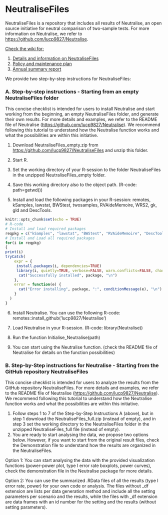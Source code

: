 # NeutraliseFiles
NeutraliseFiles is a repository that includes all results of Neutralise, an open source initiative for neutral comparison of two-sample tests. For more information on Neutralise, we refer to https://github.com/lucp9827/Neutralise. 

[Check the wiki for:](https://github.com/lucp9827/NeutraliseFiles/wiki) 
1. [Details and information on NeutraliseFiles](https://github.com/lucp9827/NeutraliseFiles/wiki)
2. [Policy and maintenance plan](https://github.com/lucp9827/NeutraliseFiles/wiki/Policy-and-Maintenance-Plan#general)
3. [Annual summary report](https://github.com/lucp9827/NeutraliseFiles/wiki/Annual-Summary-Report#the-protocol-for-the-annual-summary-report)

   
We provide two step-by-step instructions for NeutraliseFiles: 

### A. Step-by-step instructions - Starting from an empty NeutraliseFiles folder

This concise checklist is intended for users to install Neutralise and start working from the beginning, an
empty NeutraliseFiles folder, and generate their own results. For more details and examples, we refer to
the README file of Neutralise (https://github.com/lucp9827/Neutralise). We recommend following
this tutorial to understand how the Neutralise function works and what the possibilities are within this
initiative.

1. Download NeutraliseFiles_empty.zip from https://github.com/lucp9827/NeutraliseFiles and unzip this
folder.
2. Start R.
3. Set the working directory of your R-session to the folder NeutraliseFiles in the unzipped NeutraliseFiles_empty folder.

4. Save this working directory also to the object path. (R-code: path=getwd())

5. Install and load the following packages in your R-session: remotes, kSamples, lawstat, BWStest, twosamples, RVAideMemoire, WRS2, gk, gld and DescTools.                                                                                                              

``` r
knitr::opts_chunk$set(echo = TRUE)
# R-code
# Install and load required packages
reqpkg = c("kSamples", "lawstat", "BWStest", "RVAideMemoire", "DescTools", "WRS2", "gld", "gk", "twosamples")
# Install and Load all required packages
for(i in reqpkg)
{
print(i)
tryCatch(
    expr = {
     install.packages(i, dependencies=TRUE)
     library(i, quietly=TRUE, verbose=FALSE, warn.conflicts=FALSE, character.only=TRUE)
      cat("Successfully installed", package, "\n")
    },
    error = function(e) {
      cat("Error installing", package, ":", conditionMessage(e), "\n")
    }
  )
}
```

   
6. Install Neutralise. You can use the following R-code: remotes::install_github(’lucp9827/Neutralise’)

7. Load Neutralise in your R-session. (R-code: library(Neutralise))

8. Run the function Initialise_Neutralise(path)

9. You can start using the Neutralise function. (check the README file of Neutralise for details on the function
possibilities)


### B. Step-by-Step instructions for Neutralise - Starting from the GitHub repository NeutraliseFiles
This concise checklist is intended for users to analyze the results from the GitHub repository NeutraliseFiles. For more details and examples, we refer to the README file of Neutralise (https://github.com/lucp9827/Neutralise).
We recommend following this tutorial to understand how the Neutralise function works and what the possibilities are within this initiative.
1. Follow steps 1 to 7 of the Step-by-Step Instructions A (above), but in step 1 download the NeutraliseFiles_full.zip (instead of empty), and in step 3 set the working directory to the NeutraliseFiles folder in the unzipped NeutraliseFiles_full file (instead of empty).
2. You are ready to start analysing the data, we propose two options below. However, if you want to start from the original result files, check the Demonstration file to understand how the results are organized in the NeutraliseFiles.

Option 1: You can start analysing the data with the provided visualization functions (power-power plot, type
I error rate boxplots, power curves), check the demonstration file in the Neutralise package for
more details.

Option 2: You can use the summarized .RData files of all the results (type I error rate, power) for your own
code or analysis. The files without _df extension are lists per data generation method and include
all the setting parameters per scenario and the results, while the files with _df extension are data
frames with an id number for the setting and the results (without setting parameters).
